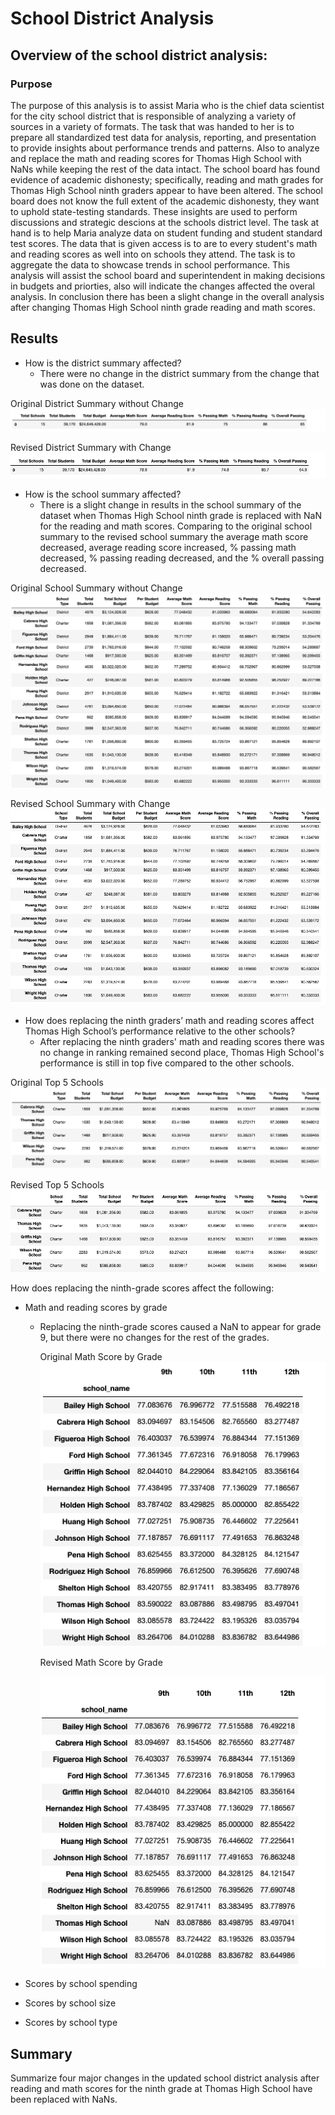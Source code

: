 # School District Analysis
## Overview of the school district analysis: 
### Purpose
The purpose of this analysis is to assist Maria who is the chief data scientist for the city school district that is responsible of analyzing a variety of sources in a variety of formats. The task that was handed to her is to prepare all standardized test data for analysis, reporting, and presentation to provide insights about performance trends and patterns. Also to analyze and replace the math and reading scores for Thomas High School with NaNs while keeping the rest of the data intact. The school board has found evidence of academic dishonesty; specifically, reading and math grades for Thomas High School ninth graders appear to have been altered. The school board does not know the full extent of the academic dishonesty, they want to uphold state-testing standards. These insights are used to perform discussions and strategic descions at the schools district level. The task at hand is to help Maria analyze data on student funding and student standard test scores. The data that is given access is to are to every student's math and reading scores as well into on schools they attend. The task is to aggregate the data to showcase trends in school performance. This analysis will assist the school board and superintendent in making decisions in budgets and priorties, also will indicate the changes affected the overal analysis. In conclusion there has been a slight change in the overall analysis after changing Thomas High School ninth grade reading and math scores. 


## Results

- How is the district summary affected?
  - There were no change in the district summary from the change that was done on the dataset.
  
Original District Summary without Change
![Original District Summary](Images/district_summary_df_original.png)

Revised District Summary with Change
![Revised District Summary](Images/district_summary_df_replaced.png)


- How is the school summary affected?
  - There is a slight change in results in the school summary of the dataset when Thomas High School ninth grade is replaced with NaN for the reading and math       scores. Comparing to the original school summary to the revised school summary the average math score decreased, average reading score increased, % passing       math decreased, % passing reading decreased, and the % overall passing decreased.
  
Original School Summary without Change
![Original School Summary](Images/school_summary_df_original.png)
 
Revised School Summary with Change
![Revised School Summary](Images/school_summary_df_replaced.png)
 
 
- How does replacing the ninth graders’ math and reading scores affect Thomas High School’s performance relative to the other schools?
  - After replacing the ninth graders' math and reading scores there was no change in ranking remained second place, Thomas High School's performance is still in top five compared to     the other schools.
  
Original Top 5 Schools
![Original top five](Images/top5_original.png)

Revised Top 5 Schools
![Revised top five](Images/top5_revised.png)

  
How does replacing the ninth-grade scores affect the following:
 - Math and reading scores by grade
   - Replacing the ninth-grade scores caused a NaN to appear for grade 9, but there were no changes for the rest of the grades.
      
     Original Math Score by Grade
     ![Original Math Score](Images/math_score_bygrade_original.png)
      
     Revised Math Score by Grade
     
     ![Revised Math Score](Images/math_scores_bygrade_revised.png)
      
     
 - Scores by school spending
 - Scores by school size
 - Scores by school type


## Summary
Summarize four major changes in the updated school district analysis after reading and math scores for the ninth grade at Thomas High School have been replaced with NaNs.
